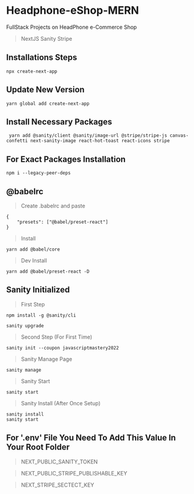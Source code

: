 # Headphone-eShop-MERN

FullStack Projects on HeadPhone e-Commerce Shop

> NextJS
> Sanity
> Stripe

## Installations Steps

    npx create-next-app

## Update New Version

    yarn global add create-next-app

## Install Necessary Packages

     yarn add @sanity/client @sanity/image-url @stripe/stripe-js canvas-confetti next-sanity-image react-hot-toast react-icons stripe

## For Exact Packages Installation

    npm i --legacy-peer-deps

## @babelrc

> Create .babelrc and paste

    {
        "presets": ["@babel/preset-react"]
    }

> Install

    yarn add @babel/core

> Dev Install

    yarn add @babel/preset-react -D

## Sanity Initialized

> First Step

    npm install -g @sanity/cli

    sanity upgrade

> Second Step (For First Time)

    sanity init --coupon javascriptmastery2022

> Sanity Manage Page

    sanity manage

> Sanity Start

    sanity start

> Sanity Install (After Once Setup)

    sanity install
    sanity start

## For '.env' File You Need To Add This Value In Your Root Folder

> NEXT_PUBLIC_SANITY_TOKEN


> NEXT_PUBLIC_STRIPE_PUBLISHABLE_KEY


> NEXT_STRIPE_SECTECT_KEY
